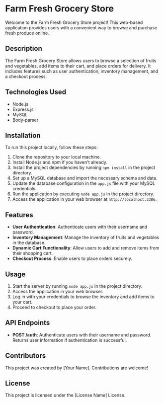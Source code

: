 # Farm Fresh Grocery Store

Welcome to the Farm Fresh Grocery Store project! This web-based application provides users with a convenient way to browse and purchase fresh produce online.

## Description

The Farm Fresh Grocery Store allows users to browse a selection of fruits and vegetables, add items to their cart, and place orders for delivery. It includes features such as user authentication, inventory management, and a checkout process.


## Technologies Used

- Node.js
- Express.js
- MySQL
- Body-parser

## Installation

To run this project locally, follow these steps:

1. Clone the repository to your local machine.
2. Install Node.js and npm if you haven't already.
3. Install the project dependencies by running `npm install` in the project directory.
4. Set up a MySQL database and import the necessary schema and data.
5. Update the database configuration in the `app.js` file with your MySQL credentials.
6. Run the application by executing `node app.js` in the project directory.
7. Access the application in your web browser at `http://localhost:3306`.

## Features

- **User Authentication**: Authenticate users with their username and password.
- **Inventory Management**: Manage the inventory of fruits and vegetables in the database.
- **Dynamic Cart Functionality**: Allow users to add and remove items from their shopping cart.
- **Checkout Process**: Enable users to place orders securely.

## Usage

1. Start the server by running `node app.js` in the project directory.
2. Access the application in your web browser.
3. Log in with your credentials to browse the inventory and add items to your cart.
4. Proceed to checkout to place your order.

## API Endpoints

- **POST /auth**: Authenticate users with their username and password. Returns user information if authentication is successful.

## Contributors

This project was created by [Your Name]. Contributions are welcome!

## License

This project is licensed under the [License Name] License.
